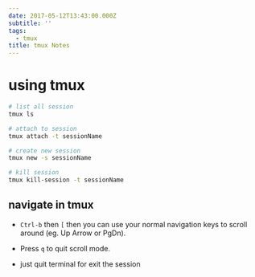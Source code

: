 ```yaml
---
date: 2017-05-12T13:43:00.000Z
subtitle: ''
tags:
  - tmux
title: tmux Notes
---
```


# using tmux

```sh
# list all session
tmux ls

# attach to session
tmux attach -t sessionName

# create new session
tmux new -s sessionName

# kill session
tmux kill-session -t sessionName
```

## navigate in tmux

- `Ctrl-b` then `[` then you can use your normal navigation keys to scroll around (eg. Up Arrow or PgDn).
- Press `q` to quit scroll mode.

- just quit terminal for exit the session
